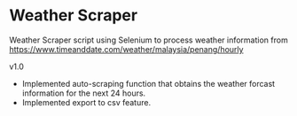 # Weather Scraper
 Weather Scraper script using Selenium to process weather information from https://www.timeanddate.com/weather/malaysia/penang/hourly

 v1.0
 - Implemented auto-scraping function that obtains the weather forcast information for the next 24 hours.
 - Implemented export to csv feature.

